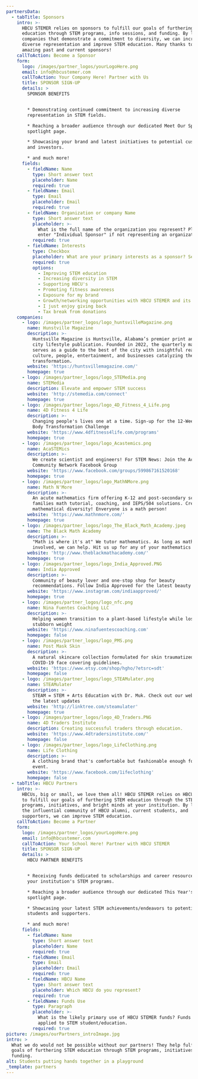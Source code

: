 ```yaml
---
partnersData:
  - tabTitle: Sponsors
    intro: >-
      HBCU STEMER relies on sponsors to fulfill our goals of furthering STEM
      education through STEM programs, info sessions, and funding. By leveraging
      companies that demonstrate a commitment to diversity, we can increase
      diverse representation and improve STEM education. Many thanks to our
      amazing past and current sponsors!
    callToAction: Become a Sponsor
    form:
      logo: /images/partner_logos/yourLogoHere.png
      email: info@hbcustemer.com
      callToAction: Your Company Here! Partner with Us
      title: SPONSOR SIGN-UP
      details: >
        SPONSOR BENEFITS


        * Demonstrating continued commitment to increasing diverse
        representation in STEM fields.

        * Reaching a broader audience through our dedicated Meet Our Sponsors
        spotlight page.

        * Showcasing your brand and latest initiatives to potential customers
        and investors.

        * and much more!
      fields:
        - fieldName: Name
          type: Short answer text
          placeholder: Name
          required: true
        - fieldName: Email
          type: Email
          placeholder: Email
          required: true
        - fieldName: Organization or company Name
          type: Short answer text
          placeholder: >-
            What is the full name of the organization you represent? Please
            enter "Individual Sponsor" if not representing an organization.
          required: true
        - fieldName: Interests
          type: Checkbox
          placeholder: What are your primary interests as a sponsor? Select top 3.
          required: true
          options:
            - Improving STEM education
            - Increasing diversity in STEM
            - Supporting HBCU's
            - Promoting fitness awareness
            - Exposure for my brand
            - Growth/networking opportunities with HBCU STEMER and its partners
            - I just enjoy giving back
            - Tax break from donations
    companies:
      - logo: /images/partner_logos/logo_huntsvilleMagazine.png
        name: Hunstville Magazine
        description: >-
          Huntsville Magazine is Huntsville, Alabama’s premier print and digital
          city lifestyle publication. Founded in 2022, the quarterly magazine
          serves as a guide to the best of the city with insightful reads on
          culture, people, entertainment, and businesses catalyzing the city’s
          transformation.
        website: 'https://huntsvillemagazine.com/'
        homepage: true
      - logo: /images/partner_logos/logo_STEMedia.png
        name: STEMedia
        description: Elevate and empower STEM success
        website: 'http://stemedia.com/connect'
        homepage: true
      - logo: /images/partner_logos/logo_4D_Fitness_4_Life.png
        name: 4D Fitness 4 Life
        description: >-
          Changing people's lives one at a time. Sign-up for the 12-Week Total
          Body Transformation Challenge
        website: 'https://www.4dfitness4life.com/programs'
        homepage: true
      - logo: /images/partner_logos/logo_Acastemics.png
        name: AcaSTEMics
        description: >-
          We create scientist and engineers! For STEM News: Join the AcaSTEMics
          Community Network Facebook Group
        website: 'https://www.facebook.com/groups/599867161520168'
        homepage: true
      - logo: /images/partner_logos/logo_MathNMore.png
        name: Math N'More
        description: >-
          An acute mathematics firm offering K-12 and post-secondary schools and
          families math tutorial, coaching, and IEPS/504 solutions. Creating
          mathematical diversity! Enveryone is a math person!
        website: 'https://www.mathnmore.com/'
        homepage: true
      - logo: /images/partner_logos/logo_The_Black_Math_Academy.jpeg
        name: The Black Math Academy
        description: >-
          "Math is where it's at" We tutor mathematics. As long as math
          involved, we can help. Hit us up for any of your mathematics needs.
        website: 'http://www.theblackmathacademy.com/'
        homepage: true
      - logo: /images/partner_logos/logo_India_Approved.PNG
        name: India Approved
        description: >-
          Community of beauty lover and one-stop shop for beauty
          recommendations. Follow India Approved for the latest beauty trends.
        website: 'https://www.instagram.com/indiaapproved/'
        homepage: true
      - logo: /images/partner_logos/logo_nfc.png
        name: Nina Fuentes Coaching LLC
        description: >-
          Helping women transition to a plant-based lifestyle while losing
          stubborn weight
        website: 'https://www.ninafuentescoaching.com'
        homepage: false
      - logo: /images/partner_logos/logo_PMS.png
        name: Post Mask Skin
        description: >-
          A natural skincare collection formulated for skin traumatized by
          COVID-19 face covering guidelines.
        website: 'https://www.etsy.com/shop/hgho/?etsrc=sdt'
        homepage: false
      - logo: /images/partner_logos/logo_STEAMulater.png
        name: STEAMulater
        description: >-
          STEAM = STEM + Arts Education with Dr. Muk. Check out our website for
          the latest updates
        website: 'http://linktree.com/steamulater'
        homepage: true
      - logo: /images/partner_logos/logo_4D_Traders.PNG
        name: 4D Traders Institute
        description: Creating successful traders through education.
        website: 'https://www.4dtradersinstitute.com/'
        homepage: false
      - logo: /images/partner_logos/logo_LifeClothing.png
        name: Life Clothing
        description: >-
          A clothing brand that's comfortable but fashionable enough for any
          event.
        website: 'https://www.facebook.com/1ifeclothing'
        homepage: false
  - tabTitle: HBCU Partners
    intro: >-
      HBCUs, big or small, we love them all! HBCU STEMER relies on HBCU partners
      to fulfill our goals of furthering STEM education through the STEM
      programs, initiatives, and bright minds at your institution. By leveraging
      the influential community of HBCU alumni, current students, and
      supporters, we can improve STEM education.
    callToAction: Become a Partner
    form:
      logo: /images/partner_logos/yourLogoHere.png
      email: info@hbcustemer.com
      callToAction: Your School Here! Partner with HBCU STEMER
      title: SPONSOR SIGN-UP
      details: >
        HBCU PARTNER BENEFITS


        * Receiving funds dedicated to scholarships and career resources for
        your institution's STEM programs.

        * Reaching a broader audience through our dedicated This Year's HBCU
        spotlight page.

        * Showcasing your latest STEM achievements/endeavors to potential
        students and supporters.

        * and much more!
      fields:
        - fieldName: Name
          type: Short answer text
          placeholder: Name
          required: true
        - fieldName: Email
          type: Email
          placeholder: Email
          required: true
        - fieldName: HBCU Name
          type: Short answer text
          placeholder: Which HBCU do you represent?
          required: true
        - fieldName: Funds Use
          type: Paragraph
          placeholder: >-
            What is the likely primary use of HBCU STEMER funds? Funds must be
            applied to STEM student/education.
          required: true
picture: /images/ourPartners_introImage.jpg
intro: >
  What we do would not be possible without our partners! They help fulfill our
  goals of furthering STEM education through STEM programs, initiatives, and
  funding.
alt: Students putting hands together in a playground
_template: partners
---
```




















